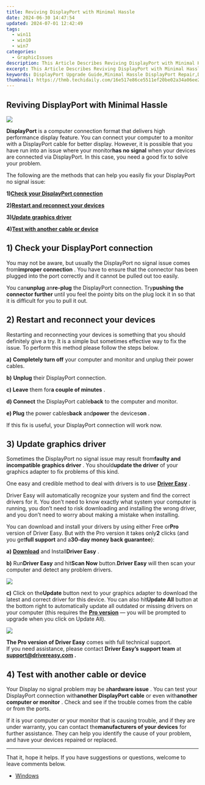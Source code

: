 ```yaml
---
title: Reviving DisplayPort with Minimal Hassle
date: 2024-06-30 14:47:54
updated: 2024-07-01 12:42:49
tags:
  - win11
  - win10
  - win7
categories:
  - GraphicIssues
description: This Article Describes Reviving DisplayPort with Minimal Hassle
excerpt: This Article Describes Reviving DisplayPort with Minimal Hassle
keywords: DisplayPort Upgrade Guide,Minimal Hassle DisplayPort Repair,DisplayPort Revival Tips,Easy DisplayPort Troubleshooting,DisplayPort Recovery Strategies,Update DisplayPort Technology,DisplayPort Rejuvenation Techniques
thumbnail: https://thmb.techidaily.com/16e517e86ce5511ef20be02a34a06ee211f62f0d8653c2cec4d55484854e4b69.jpg
---
```


## Reviving DisplayPort with Minimal Hassle

![](https://images.drivereasy.com/wp-content/uploads/2017/10/img_59daecb8d2b72.png)

**DisplayPort** is a computer connection format that delivers high performance display feature. You can connect your computer to a monitor with a DisplayPort cable for better display. However, it is possible that you have run into an issue where your monitor**has no signal** when your devices are connected via DisplayPort. In this case, you need a good fix to solve your problem.

 The following are the methods that can help you easily fix your DisplayPort no signal issue:

 **1)[Check your DisplayPort connection](#a)**

 **2)[Restart and reconnect your devices](#b)**

 **3)[Update graphics driver](#c)**

 **4)[Test with another cable or device](#d)**

## 1) Check your DisplayPort connection

 You may not be aware, but usually the DisplayPort no signal issue comes from**improper connection** . You have to ensure that the connector has been plugged into the port correctly and it cannot be pulled out too easily.

 You can**unplug** an**re-plug** the DisplayPort connection. Try**pushing the connector further** until you feel the pointy bits on the plug lock it in so that it is difficult for you to pull it out.

## 2) Restart and reconnect your devices

 Restarting and reconnecting your devices is something that you should definitely give a try. It is a simple but sometimes effective way to fix the issue. To perform this method please follow the steps below.

**a)** **Completely turn off** your computer and monitor and unplug their power cables.

**b)** **Unplug** their DisplayPort connection.

**c) Leave**  them for**a couple of minutes** .

**d) Connect** the DisplayPort cable**back** to the computer and monitor.

**e) Plug** the power cables**back** and**power** the devices**on** .

If this fix is useful, your DisplayPort connection will work now.

## 3) Update graphics driver

 Sometimes the DisplayPort no signal issue may result from**faulty and incompatible graphics driver** . You should**update the driver** of your graphics adapter to fix problems of this kind.

 One easy and credible method to deal with drivers is to use [**Driver Easy**](https://tools.techidaily.com/drivereasy/download/) .

 Driver Easy will automatically recognize your system and find the correct drivers for it. You don’t need to know exactly what system your computer is running, you don’t need to risk downloading and installing the wrong driver, and you don’t need to worry about making a mistake when installing.

 You can download and install your drivers by using either Free or**Pro** version of Driver Easy. But with the Pro version it takes only**2** clicks (and you get**full support** and a**30-day money back guarantee**):

**a)** [**Download**](https://tools.techidaily.com/drivereasy/download/) and Install**Driver Easy** .

**b)**  Run**Driver Easy** and hit**Scan Now** button.**Driver Easy** will then scan your computer and detect any problem drivers.

![](https://images.drivereasy.com/wp-content/uploads/2017/07/img_59682e9883633.png)

**c)** Click on the**Update** button next to your graphics adapter to download the latest and correct driver for this device. You can also hit**Update All** button at the bottom right to automatically update all outdated or missing drivers on your computer (this requires the **[Pro version](https://tools.techidaily.com/drivereasy/download/)**  — you will be prompted to upgrade when you click on Update All).

![](https://images.drivereasy.com/wp-content/uploads/2017/08/img_59893cf60ee52.jpg)

**The Pro version of Driver Easy** comes with full technical support.  
 If you need assistance, please contact **Driver Easy’s support team** at **[support@drivereasy.com](mailto:support@drivereasy.com) .**

## 4) Test with another cable or device

 Your Display no signal problem may be a**hardware issue** . You can test your DisplayPort connection with**another DisplayPort cable** or even with**another computer or monitor** . Check and see if the trouble comes from the cable or from the ports.

 If it is your computer or your monitor that is causing trouble, and if they are under warranty, you can contact the**manufacturers of your devices** for further assistance. They can help you identify the cause of your problem, and have your devices repaired or replaced.

---

 That it, hope it helps. If you have suggestions or questions, welcome to leave comments below.

* [Windows](https://tools.techidaily.com/drivereasy/download/)

<ins class="adsbygoogle"
     style="display:block"
     data-ad-format="autorelaxed"
     data-ad-client="ca-pub-7571918770474297"
     data-ad-slot="1223367746"></ins>



<ins class="adsbygoogle"
     style="display:block"
     data-ad-client="ca-pub-7571918770474297"
     data-ad-slot="8358498916"
     data-ad-format="auto"
     data-full-width-responsive="true"></ins>
